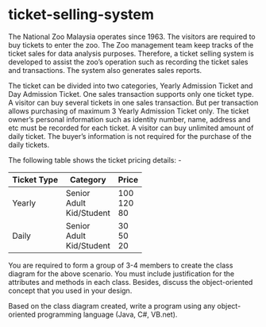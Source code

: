 # ticket-selling-system

The National Zoo Malaysia operates since 1963. The visitors are required to buy tickets to enter the zoo. The Zoo management team keep tracks of the ticket sales for data analysis purposes. Therefore, a ticket selling system is developed to assist the zoo’s operation such as recording the ticket sales and transactions. The system also generates sales reports. 

The ticket can be divided into two categories, Yearly Admission Ticket and Day Admission Ticket. One sales transaction supports only one ticket type. A visitor can buy several tickets in one sales transaction. But per transaction allows purchasing of maximum 3 Yearly Admission Ticket only. The ticket owner’s personal information such as identity number, name, address and etc must be recorded for each ticket. A visitor can buy unlimited amount of daily ticket. The buyer’s information is not required for the purchase of the daily tickets.

The following table shows the ticket pricing details: -

| Ticket Type | Category                       | Price            |
|-------------|--------------------------------|------------------|
| Yearly      | Senior<br>Adult<br>Kid/Student | 100<br>120<br>80 |
| Daily       | Senior<br>Adult<br>Kid/Student | 30<br>50<br>20   |

You are required to form a group of 3-4 members to create the class diagram for the above scenario. You must include justification for the attributes and methods in each class. Besides, discuss the object-oriented concept that you used in your design. 

Based on the class diagram created, write a program using any object-oriented programming language (Java, C#, VB.net).
